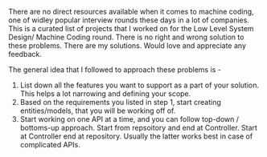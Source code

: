 There are no direct resources available when it comes to machine coding, one of widley popular interview rounds these days in a lot of companies. 
This is a curated list of projects that I worked on for the Low Level System Design/ Machine Coding round. 
There is no right and wrong solution to these problems. 
There are my solutions. Would love and appreciate any feedback. 

The general idea that I followed to approach these problems is -

1. List down all the features you want to support as a part of your solution. This helps a lot narrowing and defining your scope. 
2. Based on the requirements you listed in step 1, start creating entities/models, that you will be working off of. 
3. Start working on one API at a time, and you can follow top-down / bottoms-up approach. Start from repsoitory and end at Controller. Start at Controller end at repository. Usually the latter works best in case of complicated APIs.

